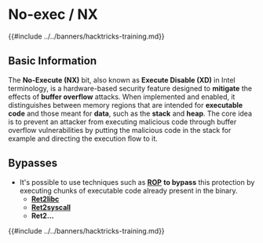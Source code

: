 # No-exec / NX

{{#include ../../banners/hacktricks-training.md}}

## Basic Information

The **No-Execute (NX)** bit, also known as **Execute Disable (XD)** in Intel terminology, is a hardware-based security feature designed to **mitigate** the effects of **buffer overflow** attacks. When implemented and enabled, it distinguishes between memory regions that are intended for **executable code** and those meant for **data**, such as the **stack** and **heap**. The core idea is to prevent an attacker from executing malicious code through buffer overflow vulnerabilities by putting the malicious code in the stack for example and directing the execution flow to it.

## Bypasses

- It's possible to use techniques such as [**ROP**](../rop-return-oriented-programing/) **to bypass** this protection by executing chunks of executable code already present in the binary.
  - [**Ret2libc**](../rop-return-oriented-programing/ret2lib/)
  - [**Ret2syscall**](../rop-return-oriented-programing/rop-syscall-execv/)
  - **Ret2...**

{{#include ../../banners/hacktricks-training.md}}



